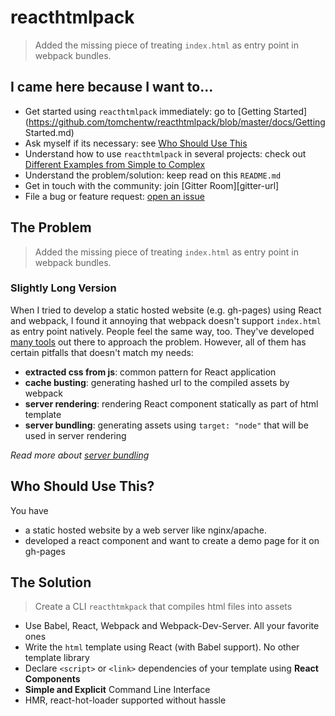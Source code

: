 # reacthtmlpack
> Added the missing piece of treating `index.html` as entry point in webpack bundles.


## I came here because I want to...

- Get started using `reacthtmlpack` immediately: go to [Getting Started](https://github.com/tomchentw/reacthtmlpack/blob/master/docs/Getting Started.md)
- Ask myself if its necessary: see [Who Should Use This](#who-should-use-this)
- Understand how to use `reacthtmlpack` in several projects: check out [Different Examples from Simple to Complex](https://github.com/tomchentw/reacthtmlpack/blob/master/docs/Examples.md)
- Understand the problem/solution: keep read on this `README.md`
- Get in touch with the community: join [Gitter Room][gitter-url]
- File a bug or feature request: [open an issue](https://github.com/tomchentw/reacthtmlpack/issues/new)


## The Problem

> Added the missing piece of treating `index.html` as entry point in webpack bundles.

### Slightly Long Version

When I tried to develop a static hosted website (e.g. gh-pages) using React and webpack, I found it annoying that webpack doesn't support `index.html` as entry point natively. People feel the same way, too. They've developed [many tools](https://github.com/tomchentw/reacthtmlpack/blob/master/docs/Existing%20Tools.md) out there to approach the problem. However, all of them has certain pitfalls that doesn't match my needs:

* **extracted css from js**: common pattern for React application
* **cache busting**: generating hashed url to the compiled assets by webpack
* **server rendering**: rendering React component statically as part of html template
* **server bundling**: generating assets using `target: "node"` that will be used in server rendering

*Read more about [server bundling](https://github.com/tomchentw/reacthtmlpack/blob/master/docs/Existing%20Tools.md#server-bundling)*


## Who Should Use This?

You have

* a static hosted website by a web server like nginx/apache.
* developed a react component and want to create a demo page for it on gh-pages


## The Solution

> Create a CLI `reacthtmkpack` that compiles html files into assets

* Use Babel, React, Webpack and Webpack-Dev-Server. All your favorite ones
* Write the `html` template using React (with Babel support). No other template library
* Declare `<script>` or `<link>` dependencies of your template using **React Components**
* **Simple and Explicit** Command Line Interface
* HMR, react-hot-loader supported without hassle
